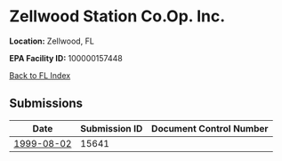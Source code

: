 # Zellwood Station Co.Op. Inc.

**Location:** Zellwood, FL

**EPA Facility ID:** 100000157448

[Back to FL Index](../../index.md)

## Submissions

| Date | Submission ID | Document Control Number |
|------|--------------|-------------------------|
| [1999-08-02](submissions/15641.md) | 15641 |  |
